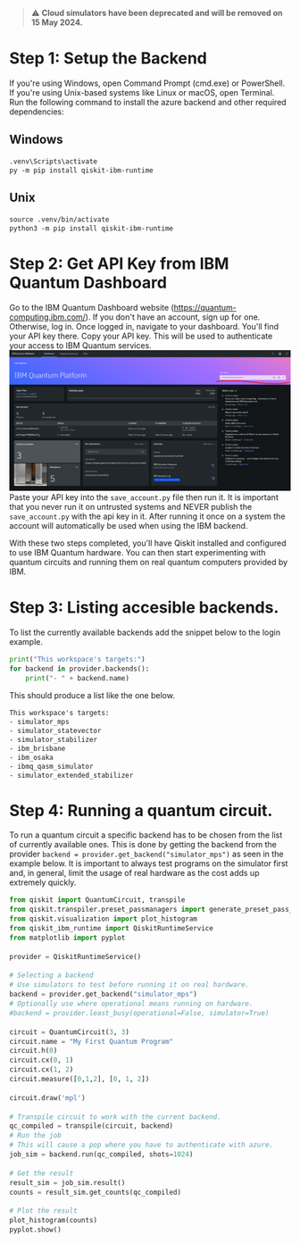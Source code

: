 > :warning: **Cloud simulators have been deprecated and will be removed on 15 May 2024.**
# Step 1: Setup the Backend

If you're using Windows, open Command Prompt (cmd.exe) or PowerShell. If you're using Unix-based systems like Linux or macOS, open Terminal.
Run the following command to install the azure backend and other required dependencies:

## Windows
```
.venv\Scripts\activate
py -m pip install qiskit-ibm-runtime
```

## Unix

```
source .venv/bin/activate
python3 -m pip install qiskit-ibm-runtime
```

# Step 2: Get API Key from IBM Quantum Dashboard

Go to the IBM Quantum Dashboard website (https://quantum-computing.ibm.com/).
If you don't have an account, sign up for one. Otherwise, log in.
Once logged in, navigate to your dashboard. You'll find your API key there.
Copy your API key. This will be used to authenticate your access to IBM Quantum services.
![alt text](./images/api_key.png "Title")
Paste your API key into the `save_account.py` file then run it. It is important that you never run it on untrusted systems and NEVER publish the `save_account.py` with the api key in it. After running it once on a system the account will automatically be used when using the IBM backend.

With these two steps completed, you'll have Qiskit installed and configured to use IBM Quantum hardware. You can then start experimenting with quantum circuits and running them on real quantum computers provided by IBM.

# Step 3: Listing accesible backends.
To list the currently available backends add the snippet below to the login example.
```python
print("This workspace's targets:")
for backend in provider.backends():
    print("- " + backend.name)
```
This should produce a list like the one below.
```
This workspace's targets:
- simulator_mps
- simulator_statevector
- simulator_stabilizer
- ibm_brisbane
- ibm_osaka
- ibmq_qasm_simulator
- simulator_extended_stabilizer
```
# Step 4: Running a quantum circuit.
To run a quantum circuit a specific backend has to be chosen from the list of currently available ones. This is done by getting the backend from the provider `backend = provider.get_backend("simulator_mps")` as seen in the example below. It is important to always test programs on the simulator first and, in general, limit the usage of real hardware as the cost adds up extremely quickly.
```python
from qiskit import QuantumCircuit, transpile
from qiskit.transpiler.preset_passmanagers import generate_preset_pass_manager
from qiskit.visualization import plot_histogram
from qiskit_ibm_runtime import QiskitRuntimeService
from matplotlib import pyplot

provider = QiskitRuntimeService()

# Selecting a backend
# Use simulators to test before running it on real hardware.
backend = provider.get_backend("simulator_mps")
# Optionally use where operational means running on hardware.
#backend = provider.least_busy(operational=False, simulator=True)

circuit = QuantumCircuit(3, 3)
circuit.name = "My First Quantum Program"
circuit.h(0)
circuit.cx(0, 1)
circuit.cx(1, 2)
circuit.measure([0,1,2], [0, 1, 2])

circuit.draw('mpl')

# Transpile circuit to work with the current backend.
qc_compiled = transpile(circuit, backend)
# Run the job
# This will cause a pop where you have to authenticate with azure.
job_sim = backend.run(qc_compiled, shots=1024)

# Get the result
result_sim = job_sim.result()
counts = result_sim.get_counts(qc_compiled)

# Plot the result
plot_histogram(counts)
pyplot.show()
```
